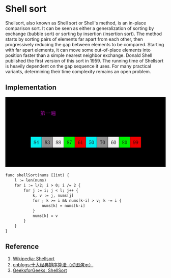 # Shell sort

Shellsort, also known as Shell sort or Shell's method, is an in-place comparison sort. It can be seen as either a generalization of sorting by exchange (bubble sort) or sorting by insertion (insertion sort). The method starts by sorting pairs of elements far apart from each other, then progressively reducing the gap between elements to be compared. Starting with far apart elements, it can move some out-of-place elements into position faster than a simple nearest neighbor exchange. Donald Shell published the first version of this sort in 1959. The running time of Shellsort is heavily dependent on the gap sequence it uses. For many practical variants, determining their time complexity remains an open problem.

## Implementation

![](../../Images/Algorithm/SortingAlgorithm/Shell%20sort.gif)

```
func shellSort(nums []int) {
	l := len(nums)
	for i := l/2; i > 0; i /= 2 {
		for j := i; j < l; j++ {
			k, v := j, nums[j]
			for ; k >= i && nums[k-i] > v; k -= i {
				nums[k] = nums[k-i]
			}
			nums[k] = v
		}
	}
}
```

## Reference

1. [Wikipedia: Shellsort](https://en.wikipedia.org/wiki/Shellsort)
1. [cnblogs:十大经典排序算法（动图演示）](https://www.cnblogs.com/onepixel/p/7674659.html)
1. [GeeksforGeeks: ShellSort](https://www.geeksforgeeks.org/shellsort/)